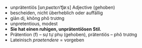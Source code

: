 - unprätentiös	[ʊnˌpʁɛtɛnˈt͡jøːs]	Adjective (gehoben)	
- bescheiden, nicht überheblich oder auffällig
- giản dị, không phô trương
- unpretentious, modest
- **Sie hat einen ruhigen, unprätentiösen Stil.**
- Prätention (f) – sự tự phụ (gehoben), prätentiös – phô trương	
- Lateinisch *praetendere* = vorgeben